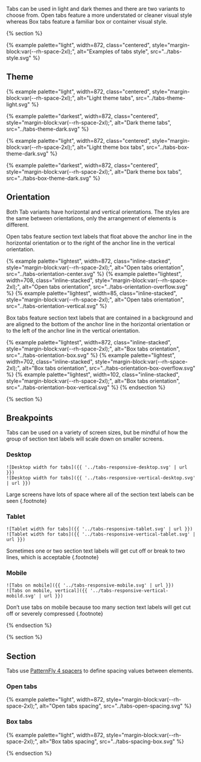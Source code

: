 
Tabs can be used in light and dark themes and there are two variants to choose 
from. Open tabs feature a more understated or cleaner visual style whereas Box 
tabs feature a familiar box or container visual style.

{% section %}

{% example palette="light",
           width=872,
           class="centered",
           style="margin-block:var(--rh-space-2xl);",
           alt="Examples of tabs style",
           src="../tabs-style.svg" %}

## Theme

{% example palette="light",
           width=872,
           class="centered",
           style="margin-block:var(--rh-space-2xl);",
           alt="Light theme tabs",
           src="../tabs-theme-light.svg" %}

{% example palette="darkest",
           width=872,
           class="centered",
           style="margin-block:var(--rh-space-2xl);",
           alt="Dark theme tabs",
           src="../tabs-theme-dark.svg" %}

{% example palette="light",
           width=872,
           class="centered",
           style="margin-block:var(--rh-space-2xl);",
           alt="Light theme box tabs",
           src="../tabs-box-theme-dark.svg" %}

{% example palette="darkest",
           width=872,
           class="centered",
           style="margin-block:var(--rh-space-2xl);",
           alt="Dark theme box tabs",
           src="../tabs-box-theme-dark.svg" %}

## Orientation

Both Tab variants have horizontal and vertical orientations. The styles are the 
same between orientations, only the arrangement of elements is different.

Open tabs feature section text labels that float above the anchor line in the 
horizontal orientation or to the right of the anchor line in the vertical 
orientation.

{% example palette="lightest",
           width=872,
           class="inline-stacked",
           style="margin-block:var(--rh-space-2xl);",
           alt="Open tabs orientation",
           src="../tabs-orientation-center.svg" %}
{% example palette="lightest",
           width=708,
           class="inline-stacked",
           style="margin-block:var(--rh-space-2xl);",
           alt="Open tabs orientation",
           src="../tabs-orientation-overflow.svg" %}
{% example palette="lightest",
           width=85,
           class="inline-stacked",
           style="margin-block:var(--rh-space-2xl);",
           alt="Open tabs orientation",
           src="../tabs-orientation-vertical.svg" %}

Box tabs feature section text labels that are contained in a background and are 
aligned to the bottom of the anchor line in the horizontal orientation or to the 
left of the anchor line in the vertical orientation.

{% example palette="lightest",
           width=872,
           class="inline-stacked",
           style="margin-block:var(--rh-space-2xl);",
           alt="Box tabs orientation",
           src="../tabs-orientation-box.svg" %}
{% example palette="lightest",
           width=702,
           class="inline-stacked",
           style="margin-block:var(--rh-space-2xl);",
           alt="Box tabs orientation",
           src="../tabs-orientation-box-overflow.svg" %}
{% example palette="lightest",
           width=102,
           class="inline-stacked",
           style="margin-block:var(--rh-space-2xl);",
           alt="Box tabs orientation",
           src="../tabs-orientation-box-vertical.svg" %}
{% endsection %}

{% section %}
  ## Breakpoints
  Tabs can be used on a variety of screen sizes, but be mindful of how the 
  group of section text labels will scale down on smaller screens.

  ### Desktop

  <div class="inline-stacked">

    ![Desktop width for tabs]({{ '../tabs-responsive-desktop.svg' | url }})
    ![Desktop width for tabs]({{ '../tabs-responsive-vertical-desktop.svg' | url }})

  </div>

  Large screens have lots of space where all of the section text labels can be 
  seen {.footnote}


  ### Tablet

  <div class="inline-stacked" style="--inline-img-max-width: 768px;">

    ![Tablet width for tabs]({{ '../tabs-responsive-tablet.svg' | url }})
    ![Tablet width for tabs]({{ '../tabs-responsive-vertical-tablet.svg' | url }})

  </div>

  Sometimes one or two section text labels will get cut off or break to two 
  lines, which is acceptable {.footnote}

  ### Mobile

  <div class="multi-column--min-300-wide" style="--inline-img-max-width: 360px;">

    ![Tabs on mobile]({{ '../tabs-responsive-mobile.svg' | url }})
    ![Tabs on mobile, vertical]({{ '../tabs-responsive-vertical-mobild.svg' | url }})

  </div>

Don’t use tabs on mobile because too many section text labels will get cut off 
or severely compressed {.footnote}

{% endsection %}

{% section %}
  ## Section
  Tabs use [PatternFly 4 
  spacers](https://www.patternfly.org/v4/guidelines/spacers) to define spacing 
  values between elements.

  ### Open tabs

  {% example palette="light",
             width=872,
             style="margin-block:var(--rh-space-2xl);",
             alt="Open tabs spacing",
             src="../tabs-open-spacing.svg" %}

  ### Box tabs

  {% example palette="light",
             width=872,
             style="margin-block:var(--rh-space-2xl);",
             alt="Box tabs spacing",
             src="../tabs-spacing-box.svg" %}

{% endsection %}

